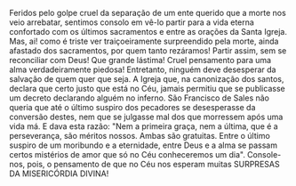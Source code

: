Feridos pelo golpe cruel da separação de um ente querido que a morte nos veio arrebatar, sentimos consolo em vê-lo partir para a vida eterna confortado com os últimos sacramentos e entre as orações da Santa Igreja. Mas, ai! como é triste ver traiçoeiramente surpreendido pela morte, ainda afastado dos sacramentos, por quem tanto rezáramos! Partir assim, sem se reconciliar com Deus! Que grande lástima! Cruel pensamento para uma alma verdadeiramente piedosa! Entretanto, ninguém deve desesperar da salvação de quem quer que seja. A Igreja que, na canonização dos santos, declara que certo justo que está no Céu, jamais permitiu que se publicasse um decreto declarando alguém no inferno. São Francisco de Sales não queria que até o último suspiro dos pecadores se desesperasse da conversão destes, nem que se julgasse mal dos que morressem após uma vida má. E dava esta razão: "Nem a primeira graça, nem a última, que é a perseverança, são méritos nossos. Ambas são gratuitas. Entre o último suspiro de um moribundo e a eternidade, entre Deus e a alma se passam certos mistérios de amor que só no Céu conheceremos um dia". Console-nos, pois, o pensamento de que no Céu nos esperam muitas SURPRESAS DA MISERICÓRDIA DIVINA!